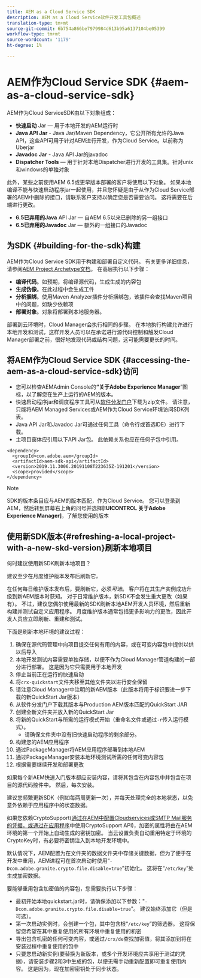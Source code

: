 ```yaml
---
title: AEM as a Cloud Service SDK
description: AEM as a Cloud Service软件开发工具包概述
translation-type: tm+mt
source-git-commit: 6b754a866be7979984d613b95a6137104be05399
workflow-type: tm+mt
source-wordcount: '1179'
ht-degree: 1%

---
```



# AEM作为Cloud Service SDK {#aem-as-a-cloud-service-sdk}

AEM作为Cloud ServiceSDK由以下对象组成：

* **快速启动** Jar — 用于本地开发的AEM运行时
* **Java API Jar** - Java Jar/Maven Dependency，它公开所有允许的Java API，这些API可用于针对AEM进行开发，作为Cloud Service。以前称为Uberjar
* **Javadoc Jar**  - Java API Jar的javadoc
* **Dispatcher Tools**  — 用于针对本地Dispatcher进行开发的工具集。针对unix和windows的单独对象

此外，某些之前使用AEM 6.5或更早版本部署的客户将使用以下对象。 如果本地编译不能与快速启动程序jar一起使用，并且您怀疑是由于从作为Cloud Service部署的AEM中删除的接口，请联系客户支持以确定您是否需要访问。 这将需要在后端进行更改。

* **6.5已弃用的Java**  API Jar — 自AEM 6.5以来已删除的另一组接口
* **6.5已弃用的Javadoc**  Jar — 额外的一组接口的Javadoc

## 为SDK {#building-for-the-sdk}构建

AEM作为Cloud Service SDK用于构建和部署自定义代码。 有关更多详细信息，请参阅[AEM Project Archetype文档](https://experienceleague.adobe.com/docs/experience-manager-core-components/using/developing/archetype/using.html?lang=en)。 在高层执行以下步骤：

* **编译代码**。如预期，将编译源代码，生成生成的内容包
* **生成伪像**。在此过程中会生成工件
* **分析捆绑**。使用Maven Analyzer插件分析捆绑包，该插件会查找Maven项目中的问题，如缺少依赖项
* **部署对象**。对象将部署到本地服务器。

部署到云环境时，Cloud Manager会执行相同的步骤。 在本地执行构建允许进行本地开发和测试，这样开发人员可以在承诺进行源代码控制和触发Cloud Manager部署之前，很好地发现代码或结构问题，这可能需要更长的时间。

## 将AEM作为Cloud Service SDK {#accessing-the-aem-as-a-cloud-service-sdk}访问

* 您可以检查AEMAdmin Console的&#x200B;**“关于Adobe Experience Manager**”图标，以了解您在生产上运行的AEM的版本。
* 快速启动程序jar和调度程序工具可从[软件分发门户](https://experience.adobe.com/#/downloads/content/software-distribution/en/aemcloud.html)下载为zip文件。 请注意，只能将AEM Managed Services或AEM作为Cloud Service环境访问SDK列表。
* Java API Jar和Javadoc Jar可通过任何工具（命令行或首选IDE）进行下载。
* 主项目窗体应引用以下API Jar包。 此依赖关系也应在任何子包中引用。

```
<dependency>
  <groupId>com.adobe.aem</groupId>
  <artifactId>aem-sdk-api</artifactId>
  <version>2019.11.3006.20191108T223635Z-191201</version>
  <scope>provided</scope>
</dependency>
```

>[!NOTE]
>
>SDK的版本条目应与AEM的版本匹配，作为Cloud Service。 您可以登录到AEM，然后转到屏幕右上角的问号并选择&#x200B;**[!UICONTROL 关于Adobe Experience Manager]**，了解您使用的版本


## 使用新SDK版本{#refreshing-a-local-project-with-a-new-skd-version}刷新本地项目

何时建议使用新SDK刷新本地项目？

建议至少在月度维护版本发布后刷新它&#x200B;*。*

在任何每日维护版本发布后，要刷新它，必须&#x200B;*可选*。 客户将在其生产实例成功升级到新AEM版本时获知。 对于日常维护版本，新SDK不会发生重大更改（如果有）。 不过，建议您偶尔使用最新的SDK刷新本地AEM开发人员环境，然后重新构建并测试自定义应用程序。 月度维护版本通常包括更多影响力的更改，因此开发人员应立即刷新、重建和测试。

下面是刷新本地环境的建议过程：

1. 确保在源代码管理中向项目提交任何有用的内容，或在可变内容包中提供以供以后导入
1. 本地开发测试内容需要单独存储，以便不作为Cloud Manager管道构建的一部分进行部署。 这是因为它只需要用于本地开发
1. 停止当前正在运行的快速启动
1. 将`crx-quickstart`文件夹移至其他文件夹以进行安全保留
1. 请注意Cloud Manager中注明的新AEM版本（此版本将用于标识要进一步下载的新QuickStart Jar版本）
1. 从软件分发门户下载其版本与Production AEM版本匹配的QuickStart JAR
1. 创建全新文件夹并放入新的QuickStart Jar
1. 将新的QuickStart与所需的运行模式开始（重命名文件或通过`-r`传入运行模式）。
   * 请确保文件夹中没有旧快速启动程序的剩余部分。
1. 构建您的AEM应用程序
1. 通过PackageManager将AEM应用程序部署到本地AEM
1. 通过PackageManager安装本地环境测试所需的任何可变内容包
1. 根据需要继续开发和部署更改

如果每个新AEM快速入门版本都应安装内容，请将其包含在内容包中并包含在项目的源代码控件中。 然后，每次安装。

建议您频繁更新SDK（例如每两周更新一次），并每天处理完全的本地状态，以免意外依赖于应用程序中的状态数据。

如果您依赖CryptoSupport([通过在AEM中配置Cloudservices或SMTP Mail服务的凭据，或通过在应用程序](https://docs.adobe.com/content/help/en/experience-manager-cloud-service-javadoc/com/adobe/granite/crypto/CryptoSupport.html)中使用CryptoSupport API)，加密的属性将由在AEM环境的第一个开始上自动生成的密钥加密。 当云设置负责自动重用特定于环境的CryptoKey时，有必要将密钥注入到本地开发环境中。

默认情况下，AEM配置为在文件夹的数据文件夹中存储关键数据，但为了便于在开发中重用，AEM进程可在首次启动时使用“`-Dcom.adobe.granite.crypto.file.disable=true`”初始化。 这将在“`/etc/key`”处生成加密数据。

要能够重用包含加密值的内容包，您需要执行以下步骤：

* 最初开始本地quickstart.jar时，请确保添加以下参数：&quot;`-Dcom.adobe.granite.crypto.file.disable=true`&quot;。 建议始终添加它（但是可选）。
* 第一次启动实例时，会创建一个包，其中包含根“`/etc/key`”的筛选器。 这将保留您希望在其中重复使用的所有环境中重复使用的机密
* 导出包含机密的任何可变内容，或通过`/crx/de`查找加密值，将其添加到将在安装过程中重复使用的包中
* 只要您启动新实例(要替换为新版本，或多个开发环境应共享用于测试的凭据)，请安装步骤2和3中生成的包，以便无需手动重新配置即可重复使用内容。 这是因为，现在加密密钥处于同步状态。
